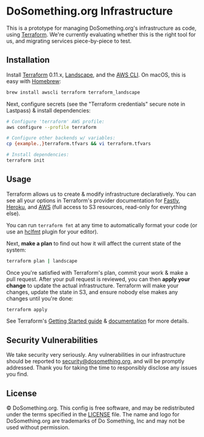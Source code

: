 # DoSomething.org Infrastructure

This is a prototype for managing DoSomething.org's infrastructure as code, using [Terraform](https://www.terraform.io). We're currently evaluating whether this is the right tool for us, and migrating services piece-by-piece to test.

## Installation

Install [Terraform](https://www.terraform.io) 0.11.x, [Landscape](https://github.com/coinbase/terraform-landscape), and the [AWS CLI](https://aws.amazon.com/cli/). On macOS, this is easy with [Homebrew](https://brew.sh):

```sh
brew install awscli terraform terraform_landscape
```

Next, configure secrets (see the "Terraform credentials" secure note in Lastpass) & install dependencies:

```sh
# Configure 'terraform' AWS profile:
aws configure --profile terraform

# Configure other backends w/ variables:
cp {example.,}terraform.tfvars && vi terraform.tfvars

# Install dependencies:
terraform init
```

## Usage

Terraform allows us to create & modify infrastructure declaratively. You can see all your options in Terraform's provider documentation for [Fastly](https://www.terraform.io/docs/providers/fastly/), [Heroku](https://www.terraform.io/docs/providers/heroku/), and [AWS](https://www.terraform.io/docs/providers/aws/) (full access to S3 resources, read-only for everything else).

You can run `terraform fmt` at any time to automatically format your code (or use an [hclfmt](https://github.com/fatih/hclfmt#editor-integration) plugin for your editor).

Next, **make a plan** to find out how it will affect the current state of the system:

```sh
terraform plan | landscape
```

Once you're satisfied with Terraform's plan, commit your work & make a pull request. After your pull request is reviewed, you can then **apply your change** to update the actual infrastructure. Terraform will make your changes, update the state in S3, and ensure nobody else makes any changes until you're done:

```sh
terraform apply
```

See Terraform's [Getting Started guide](https://www.terraform.io/intro/getting-started/build.html) & [documentation](https://www.terraform.io/docs/index.html) for more details.

## Security Vulnerabilities

We take security very seriously. Any vulnerabilities in our infrastructure should be reported to [security@dosomething.org](mailto:security@dosomething.org),
and will be promptly addressed. Thank you for taking the time to responsibly disclose any issues you find.

## License

&copy; DoSomething.org. This config is free software, and may be redistributed under the terms specified
in the [LICENSE](https://github.com/DoSomething/infrastructure/blob/master/LICENSE) file. The name and logo for
DoSomething.org are trademarks of Do Something, Inc and may not be used without permission.

